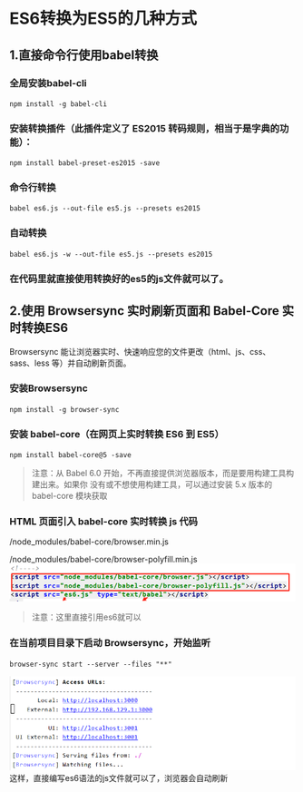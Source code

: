 # ES6转换为ES5的几种方式

## 1.直接命令行使用babel转换
### 全局安装babel-cli

  `npm install -g babel-cli `
### 安装转换插件（此插件定义了 ES2015 转码规则，相当于是字典的功能）：

  `npm install babel-preset-es2015 -save `
### 命令行转换

  `babel es6.js --out-file es5.js --presets es2015 `
### 自动转换

  `babel es6.js -w --out-file es5.js --presets es2015 `
### 在代码里就直接使用转换好的es5的js文件就可以了。


## 2.使用 Browsersync 实时刷新页面和 Babel-Core 实时转换ES6

Browsersync 能让浏览器实时、快速响应您的文件更改（html、js、css、sass、less 等）并自动刷新页面。

### 安装Browsersync

`npm install -g browser-sync`

### 安装 babel-core（在网页上实时转换 ES6 到 ES5）

`npm install babel-core@5 -save `
>注意：从 Babel 6.0 开始，不再直接提供浏览器版本，而是要用构建工具构建出来。如果你 没有或不想使用构建工具，可以通过安装 5.x 版本的 babel-core 模块获取

### HTML 页面引入 babel-core 实时转换 js 代码

/node_modules/babel-core/browser.min.js

/node_modules/babel-core/browser-polyfill.min.js
![avatar](./1.png)
>注意：这里直接引用es6就可以

### 在当前项目目录下启动 Browsersync，开始监听

`browser-sync start --server --files "**" `

![avatar](./2.png)
这样，直接编写es6语法的js文件就可以了，浏览器会自动刷新